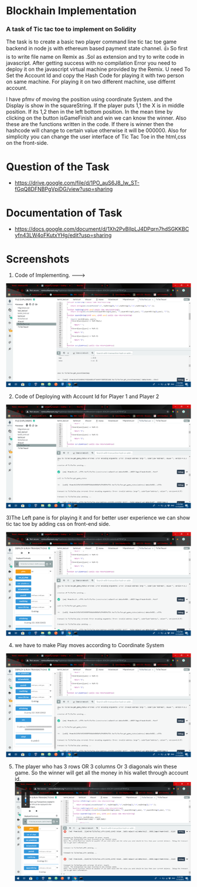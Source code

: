 # Blockhain Implementation 
### A task of Tic tac toe to implement on Solidity ###

The task is to create a basic two player command line tic tac toe game
backend in node js with ethereum based payment state channel. :+1:
So first is to write file name on Remix as .Sol as extension and try to write code in javascript. 
After getting success with no compilation Error you need to deploy it on the javascript virtual machine provided by the Remix.
U need To Set the Account Id and copy the Hash Code for playing it with two person on same machine. For playing it on two different machine, use differnt account. 

I have pfmv of moving the position using coordinate System. and the Display is show in the squareString.
If the player puts 1,1 the X is in middle position. If its 1,2 then in the left bottom position.
In the mean time by clicking on the button isGameFinish and win we can know the winner. Also these are the functions written in the code.
If there is winner then the hashcode will change to certain value otherwise it will be 000000.
Also for simplicity you can change the user interface of Tic Tac Toe in the html,css on the front-side.

# Question of the Task 

- https://drive.google.com/file/d/1PO_auS6J8_lw_ST-fGqQ8DFNBPgVpiDG/view?usp=sharing

# Documentation of Task 

- https://docs.google.com/document/d/1Xh2PvBlIpLJ4DPqrn7hdSGKKBCyfn43LW4oFKutxYHg/edit?usp=sharing


# Screenshots

1) Code of Implementing. --->

![Main Page](https://github.com/karshil2309/BlockhainTask_Quillhash/blob/master/Screenshot%20(107).png?raw=true "Page")


2) Code of Deploying with Account Id for Player 1 and Player 2

![Main Page](https://github.com/karshil2309/BlockhainTask_Quillhash/blob/master/Screenshot%20(109).png?raw=true "Page")


3)The Left pane is for playing it and for better user experience we can show tic tac toe by adding css on front-end side.

![Main Page](https://github.com/karshil2309/BlockhainTask_Quillhash/blob/master/Screenshot%20(110).png?raw=true "Page")

4) we have to make Play moves according to Coordinate System

![Main Page](https://github.com/karshil2309/BlockhainTask_Quillhash/blob/master/Screenshot%20(111).png?raw=true "Page")


5) The player who has 3 rows OR 3 columns  Or 3 diagonals win these game. So the winner will get all the money in his wallet 
through account id.
![Main Page](https://github.com/karshil2309/BlockhainTask_Quillhash/blob/master/Screenshot%20(112).png?raw=true "Page")


